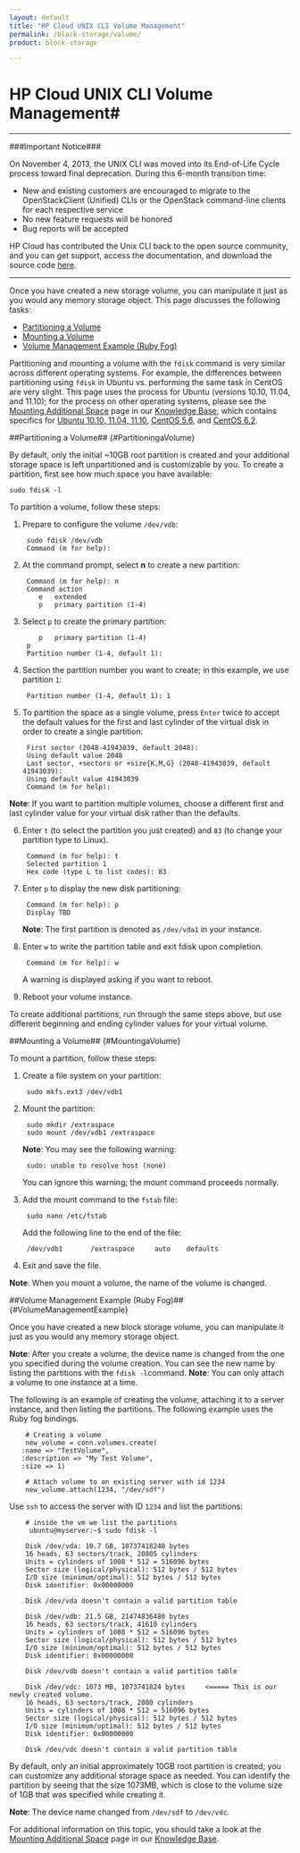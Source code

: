 ```yaml
---
layout: default
title: "HP Cloud UNIX CLI Volume Management"
permalink: /block-storage/volume/
product: block-storage

---
```

# HP Cloud UNIX CLI Volume Management#

___________________

###Important Notice###

On November 4, 2013, the UNIX CLI was moved into its End-of-Life Cycle process toward final deprecation. During this 6-month transition time:

* New and existing customers are encouraged to migrate to the OpenStackClient (Unified) CLIs or the OpenStack command-line clients for each respective service
* No new feature requests will be honored
* Bug reports will be accepted

HP Cloud has contributed the Unix CLI back to the open source community, and you can get support, access the documentation, and download the source code [here](https://github.com/hpcloud/unix_cli).

_________________________________________

Once you have created a new storage volume, you can manipulate it just as you would any memory storage object.  This page discusses the following tasks:

* [Partitioning a Volume](#PartitioningaVolume)
* [Mounting a Volume](#MountingaVolume)
* [Volume Management Example (Ruby Fog)](#VolumeManagementExample)

<!-- what other options are there? backing up volumes, maybe? what else? -->

Partitioning and mounting a volume with the `fdisk` command is very similar across different operating systems.  For example, the differences between partitioning using `fdisk` in Ubuntu vs. performing the same task in CentOS are very slight.  This page uses the process for Ubuntu (versions 10.10, 11.04, and 11.10); for the process on other operating systems, please see the [Mounting Additional Space](https://community.hpcloud.com/article/mounting-additional-space) page in our [Knowledge Base](https://community.hpcloud.com/knowledge-base), which contains specifics for [Ubuntu 10.10, 11.04, 11.10](https://community.hpcloud.com/article/mounting-additional-space#Ubuntu), [CentOS 5.6](https://community.hpcloud.com/article/mounting-additional-space#CentOS5.6), and [CentOS 6.2](https://community.hpcloud.com/article/mounting-additional-space#CentOS6.2).

##Partitioning a Volume## {#PartitioningaVolume}

By default, only the initial ~10GB root partition is created and your additional storage space is left unpartitioned and is customizable by you.  To create a partition, first see how much space you have available:

    sudo fdisk -l

To partition a volume, follow these steps:

1. Prepare to configure the volume `/dev/vdb`:

        sudo fdisk /dev/vdb
        Command (m for help):

2. At the command prompt, select **n** to create a new partition:

        Command (m for help): n
        Command action
           e   extended
           p   primary partition (1-4)

3. Select `p` to create the primary partition:

           p   primary partition (1-4)
        p
        Partition number (1-4, default 1):

4. Section the partition number you want to create; in this example, we use partition `1`:

        Partition number (1-4, default 1): 1

5. To partition the space as a single volume, press `Enter` twice to accept the default values for the first and last cylinder of the virtual disk in order to create a single partition:

        First sector (2048-41943039, default 2048):
        Using default value 2048
        Last sector, +sectors or +size{K,M,G} (2048-41943039, default 41943039):
        Using default value 41943039
        Command (m for help):

**Note**: If you want to partition multiple volumes, choose a different first and last cylinder value for your virtual disk rather than the defaults.  

6. Enter `t` (to select the partition you just created) and `83` (to change your partition type to Linux).

        Command (m for help): t
        Selected partition 1
        Hex code (type L to list codes): 83 

7. Enter `p` to display the new disk partitioning:

        Command (m for help): p
        Display TBD

    **Note**: The first partition is denoted as `/dev/vda1` in your instance.

8. Enter `w` to write the partition table and exit fdisk upon completion.

        Command (m for help): w

    A warning is displayed asking if you want to reboot.  

9. Reboot your volume instance.

To create additional partitions, run through the same steps above, but use different beginning and ending cylinder values for your virtual volume.

##Mounting a Volume## {#MountingaVolume}

To mount a partition, follow these steps:

1. Create a file system on your partition:

        sudo mkfs.ext3 /dev/vdb1

2. Mount the partition:

        sudo mkdir /extraspace 
        sudo mount /dev/vdb1 /extraspace

    **Note**: You may see the following warning:
    
        sudo: unable to resolve host (none)

    You can ignore this warning; the mount command proceeds normally.

3. Add the mount command to the `fstab` file:

        sudo nano /etc/fstab

    Add the following line to the end of the file:

        /dev/vdb1       /extraspace     auto    defaults

5. Exit and save the file.

**Note**: When you mount a volume, the name of the volume is changed.

##Volume Management Example (Ruby Fog)## {#VolumeManagementExample}

Once you have created a new block storage volume, you can manipulate it just as you would any memory storage object. 

**Note**: After you create a volume, the device name is changed from the one you specified during the volume creation.  You can see the new name by listing the partitions with the `fdisk -l`command. 
**Note**: You can only attach a volume to one instance at a time.

The following is an example of creating the volume, attaching it to a server instance, and then listing the partitions. The following example uses the Ruby fog bindings.

        # Creating a volume
        new_volume = conn.volumes.create(
       :name => "TestVolume",
       :description => "My Test Volume",
       :size => 1)

        # Attach volume to an existing server with id 1234
        new_volume.attach(1234, "/dev/sdf")

Use `ssh` to access the server with ID `1234` and list the partitions:

<!-- language: bsh -->

        # inside the vm we list the partitions
         ubuntu@myserver:~$ sudo fdisk -l

        Disk /dev/vda: 10.7 GB, 10737418240 bytes
        16 heads, 63 sectors/track, 20805 cylinders
        Units = cylinders of 1008 * 512 = 516096 bytes
        Sector size (logical/physical): 512 bytes / 512 bytes
        I/O size (minimum/optimal): 512 bytes / 512 bytes
        Disk identifier: 0x00000000

        Disk /dev/vda doesn't contain a valid partition table

        Disk /dev/vdb: 21.5 GB, 21474836480 bytes
        16 heads, 63 sectors/track, 41610 cylinders
        Units = cylinders of 1008 * 512 = 516096 bytes
        Sector size (logical/physical): 512 bytes / 512 bytes
        I/O size (minimum/optimal): 512 bytes / 512 bytes
        Disk identifier: 0x00000000

        Disk /dev/vdb doesn't contain a valid partition table

        Disk /dev/vdc: 1073 MB, 1073741824 bytes     <===== This is our newly created volume. 
        16 heads, 63 sectors/track, 2080 cylinders
        Units = cylinders of 1008 * 512 = 516096 bytes
        Sector size (logical/physical): 512 bytes / 512 bytes
        I/O size (minimum/optimal): 512 bytes / 512 bytes
        Disk identifier: 0x00000000

        Disk /dev/vdc doesn't contain a valid partition table

By default, only an initial approximately 10GB root partition is created; you can customize any additional storage space as needed. You can identify the partition by seeing that the size 1073MB, which is close to the volume size of 1GB that was specified while creating it. 

**Note**: The device name changed from `/dev/sdf` to `/dev/vdc`.

For additional information on this topic, you should take a look at the [Mounting Additional Space](https://community.hpcloud.com/article/mounting-additional-space) page in our [Knowledge Base](https://community.hpcloud.com/knowledge-base).
